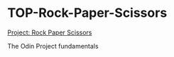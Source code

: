 # TOP-Rock-Paper-Scissors

[Project: Rock Paper Scissors](https://www.theodinproject.com/lessons/foundations-rock-paper-scissors)

The Odin Project fundamentals
